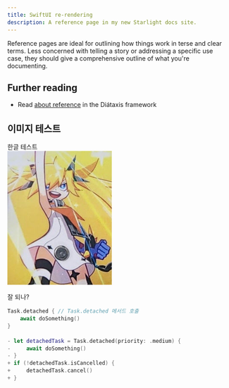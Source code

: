 ```yaml
---
title: SwiftUI re-rendering
description: A reference page in my new Starlight docs site.
---
```


Reference pages are ideal for outlining how things work in terse and clear terms.
Less concerned with telling a story or addressing a specific use case, they should give a comprehensive outline of what you're documenting.

## Further reading

- Read [about reference](https://diataxis.fr/reference/) in the Diátaxis framework

## 이미지 테스트
한글 테스트  
![alt text](../../../assets/swiftui/swiftui_rerendering/디맥.png)

잘 되나?
```swift
Task.detached { // Task.detached 메서드 호출
    await doSomething()
}

- let detachedTask = Task.detached(priority: .medium) {
-     await doSomething()
- }
+ if (!detachedTask.isCancelled) {
+     detachedTask.cancel()
+ }
```